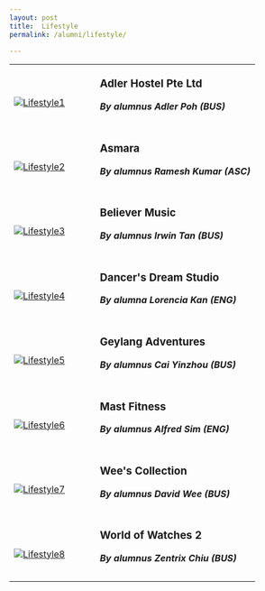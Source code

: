 ```yaml
---
layout: post
title:  Lifestyle
permalink: /alumni/lifestyle/

---
```


<div>
    <table>
        <tr>
            <td style="width:35%"><br>
                <a href="https://www.adlerhostel.com/">
                <image src="{{site.baseurl}}/images/MerchantLifetyle-AdlerHostel.jpeg" style="display:block;margin-left:auto;margin-right:auto;" alt="Lifestyle1">                                       </image>
                </a>
            </td>
            <td style="width:65%"><br>
                <h3 style="margin-top:0%">Adler Hostel Pte Ltd</h3>
                <h5 style="margin-top:0%"><i>By alumnus Adler Poh (BUS)</i></h5>
            </td>
         </tr>
        <tr>
            <td style="width:35%"><br>
                <a href="https://www.asmara.sg/">
                <image src="{{site.baseurl}}/images/MerchantLifetyle-Asmara.png" style="display:block;margin-left:auto;margin-right:auto;" alt="Lifestyle2">                          </image>
                </a>
            </td>
            <td style="width:65%"><br>
                <h3 style="margin-top:0%">Asmara</h3>
                <h5 style="margin-top:0%"><i>By alumnus Ramesh Kumar (ASC)</i></h5>
            </td>
         </tr>
        <tr>
            <td style="width:35%"><br>
                <a href="http://www.believermusic.com">
                <image src="{{site.baseurl}}/images/MerchantLifetyle-BelieverMusic.png" style="display:block;margin-left:auto;margin-right:auto;" alt="Lifestyle3">                                       </image>
                </a>
            </td>
            <td style="width:65%"><br>
                <h3 style="margin-top:0%">Believer Music</h3>
                <h5 style="margin-top:0%"><i>By alumnus Irwin Tan (BUS)</i></h5>
            </td>
         </tr>
        <tr>
            <td style="width:35%"><br>
                <a href="https://dancersdreamstudio.com/">
                <image src="{{site.baseurl}}/images/MerchantLifetyle-DancerDreamStudio.jpg" style="display:block;margin-left:auto;margin-right:auto;" alt="Lifestyle4">                                       </image>
                </a>
            </td>
            <td style="width:65%"><br>
                <h3 style="margin-top:0%">Dancer's Dream Studio</h3>
                <h5 style="margin-top:0%"><i>By alumna Lorencia Kan (ENG)</i></h5>
            </td>
         </tr>
        <tr>
            <td style="width:35%"><br>
                <a href="https://www.citizenadventures.com/geylang-adventures">
                <image src="{{site.baseurl}}/images/MerchantLifetyle-GeylangAdventures.jpg" style="display:block;margin-left:auto;margin-right:auto;" alt="Lifestyle5">                                       </image>
                </a>
            </td>
            <td style="width:65%"><br>
                <h3 style="margin-top:0%">Geylang Adventures</h3>
                <h5 style="margin-top:0%"><i>By alumnus Cai Yinzhou (BUS)</i></h5>
            </td>
         </tr>
        <tr>
            <td style="width:35%"><br>
                <a href="https://mastfitness.com/">
                <image src="{{site.baseurl}}/images/MerchantLifetyle-MastFitness.png" style="display:block;margin-left:auto;margin-right:auto;" alt="Lifestyle6">                                       </image>
                </a>
            </td>
            <td style="width:65%"><br>
                <h3 style="margin-top:0%">Mast Fitness</h3>
                <h5 style="margin-top:0%"><i>By alumnus Alfred Sim (ENG)</i></h5>
            </td>
         </tr>
        <tr>
            <td style="width:35%"><br>
                <a href="https://weescollection.com">
                <image src="{{site.baseurl}}/images/MerchantLifetyle-WeeCollection.png" style="display:block;margin-left:auto;margin-right:auto;" alt="Lifestyle7">                                       </image>
                </a>
            </td>
            <td style="width:65%"><br>
                <h3 style="margin-top:0%">Wee's Collection</h3>
                <h5 style="margin-top:0%"><i>By alumnus David Wee (BUS)</i></h5>
            </td>
         </tr>
        <tr>
            <td style="width:35%"><br>
                <a href="http://www.worldofwatches2.com">
                <image src="{{site.baseurl}}/images/MerchantLifetyle-WorldofWatches2.jpg" style="display:block;margin-left:auto;margin-right:auto;" alt="Lifestyle8">                                       </image>
                </a>
            </td>
            <td style="width:65%"><br>
                <h3 style="margin-top:0%">World of Watches 2</h3>
                <h5 style="margin-top:0%"><i>By alumnus Zentrix Chiu (BUS)</i></h5>
            </td>
         </tr>
    </table>
</div>
